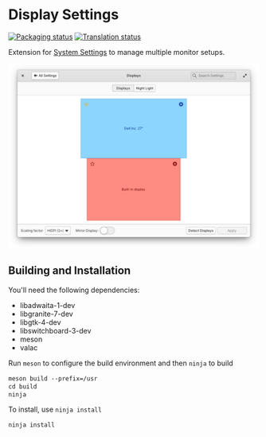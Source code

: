 # Display Settings
[![Packaging status](https://repology.org/badge/tiny-repos/switchboard-plug-display.svg)](https://repology.org/metapackage/switchboard-plug-display)
[![Translation status](https://l10n.elementary.io/widgets/switchboard/-/switchboard-plug-display/svg-badge.svg)](https://l10n.elementary.io/engage/switchboard/?utm_source=widget)

Extension for [System Settings](https://github.com/elementary/switchboard) to manage multiple monitor setups.

![screenshot](data/screenshot.png?raw=true)

## Building and Installation

You'll need the following dependencies:

* libadwaita-1-dev
* libgranite-7-dev
* libgtk-4-dev
* libswitchboard-3-dev
* meson
* valac

Run `meson` to configure the build environment and then `ninja` to build

    meson build --prefix=/usr
    cd build
    ninja

To install, use `ninja install`

    ninja install

